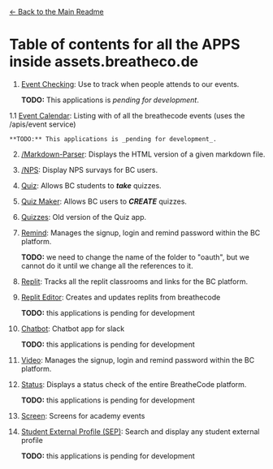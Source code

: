 [<- Back to the Main Readme](../docs/README.md)

# Table of contents for all the APPS inside assets.breatheco.de

1. [Event Checking](../apps/event-checkin/README.md):
Use to track when people attends to our events.

    **TODO:** This applications is _pending for development_.
    
1.1 [Event Calendar](../apps/event-calendar/README.md):
Listing with of all the breathecode events (uses the /apis/event service)

    **TODO:** This applications is _pending for development_.

2. [/Markdown-Parser](../apps/markdown-parser/README.md):
Displays the HTML version of a given markdown file.

3. [/NPS](../apps/nps/README.md):
Display NPS survays for BC users.

4. [Quiz](../apps/quiz/README.md):
Allows BC students to ***take*** quizzes.

4. [Quiz Maker](../apps/quiz-maker/README.md):
Allows BC users to ***CREATE*** quizzes.

5. [Quizzes](../apps/quizzes/README.md):
Old version of the Quiz app.

6. [Remind](../apps/remind/README.md):
Manages the signup, login and remind password within the BC platform.

    **TODO:** we need to change the name of the folder to "oauth", but we cannot do it until we change all the references to it. 

7. [Replit](../apps/replit/README.md):
Tracks all the replit classrooms and links for the BC platform.

8. [Replit Editor](../apps/replit-editor/README.md):
Creates and updates replits from breathecode

    **TODO:** this applications is pending for development

9. [Chatbot](../apps/chatbot/README.md):
Chatbot app for slack

    **TODO:** this applications is pending for development

10. [Video](../apps/video/README.md):
Manages the signup, login and remind password within the BC platform.

11. [Status](../apps/status/README.md):
Displays a status check of the entire BreatheCode platform.

    **TODO:** this applications is pending for development

10. [Screen](../apps/screen/README.md):
Screens for academy events

11. [Student External Profile (SEP)](../apps/sep/README.md):
Search and display any student external profile

    **TODO:** this applications is pending for development
